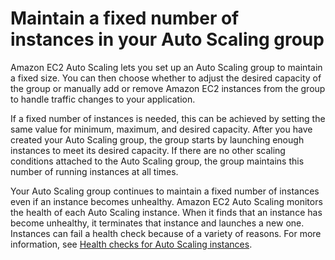 # Maintain a fixed number of instances in your Auto Scaling group<a name="as-maintain-instance-levels"></a>

Amazon EC2 Auto Scaling lets you set up an Auto Scaling group to maintain a fixed size\. You can then choose whether to adjust the desired capacity of the group or manually add or remove Amazon EC2 instances from the group to handle traffic changes to your application\. 

If a fixed number of instances is needed, this can be achieved by setting the same value for minimum, maximum, and desired capacity\. After you have created your Auto Scaling group, the group starts by launching enough instances to meet its desired capacity\. If there are no other scaling conditions attached to the Auto Scaling group, the group maintains this number of running instances at all times\. 

Your Auto Scaling group continues to maintain a fixed number of instances even if an instance becomes unhealthy\. Amazon EC2 Auto Scaling monitors the health of each Auto Scaling instance\. When it finds that an instance has become unhealthy, it terminates that instance and launches a new one\. Instances can fail a health check because of a variety of reasons\. For more information, see [Health checks for Auto Scaling instances](ec2-auto-scaling-health-checks.md)\. 